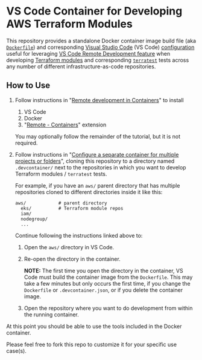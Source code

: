 # VS Code Container for Developing AWS Terraform Modules

This repository provides a standalone Docker container image build file (aka
[`Dockerfile`][]) and corresponding [Visual Studio Code][] (VS Code)
[configuration][] useful for leveraging [VS Code Remote Development feature][]
when developing [Terraform modules][] and corresponding [`terratest`][] tests
across any number of different infrastructure-as-code repositories.

## How to Use

1. Follow instructions in "[Remote development in Containers][]" to install
   1. VS Code
   2. Docker
   3. "[Remote - Containers][]" extension

   You may optionally follow the remainder of the tutorial, but it is not
   required.
2. Follow instructions in
   "[Configure a separate container for multiple projects or folders][]",
   cloning this repository to a directory named `.devcontainer/` next to the
   repositories in which you want to develop Terraform modules / `terratest`
   tests.

   For example, if you have an `aws/` parent directory that has multiple
   repositories cloned to different directories inside it like this:

   ```text
   aws/            # parent directory
     eks/          # Terraform module repos
     iam/
     nodegroup/
     ...
   ```

   Continue following the instructions linked above to:

   1. Open the `aws/` directory in VS Code.
   2. Re-open the directory in the container.

      **NOTE:** The first time you open the directory in the container, VS Code
      must build the container image from the `Dockerfile`. This may take a few
      minutes but only occurs the first time, if you change the `Dockerfile` or
      `.devcontainer.json`, or if you delete the container image.
   3. Open the repository where you want to do development from within the
      running container.

At this point you should be able to use the tools included in the Docker
container.

Please feel free to fork this repo to customize it for your specific use
case(s).

[`Dockerfile`]: ./Dockerfile
[Visual Studio Code]: https://code.visualstudio.com
[configuration]: ./devcontainer.json
[VS Code Remote Development feature]: https://code.visualstudio.com/docs/remote/remote-overview
[Terraform modules]: https://www.terraform.io/docs/language/modules/index.html
[`terratest`]: https://terratest.gruntwork.io
[Remote - Containers]: https://marketplace.visualstudio.com/items?itemName=ms-vscode-remote.remote-containers
[Remote development in Containers]: https://code.visualstudio.com/docs/remote/containers-tutorial
[Configure a separate container for multiple projects or folders]: https://code.visualstudio.com/docs/remote/containers-advanced#_configure-a-separate-container-for-multiple-projects-or-folders
